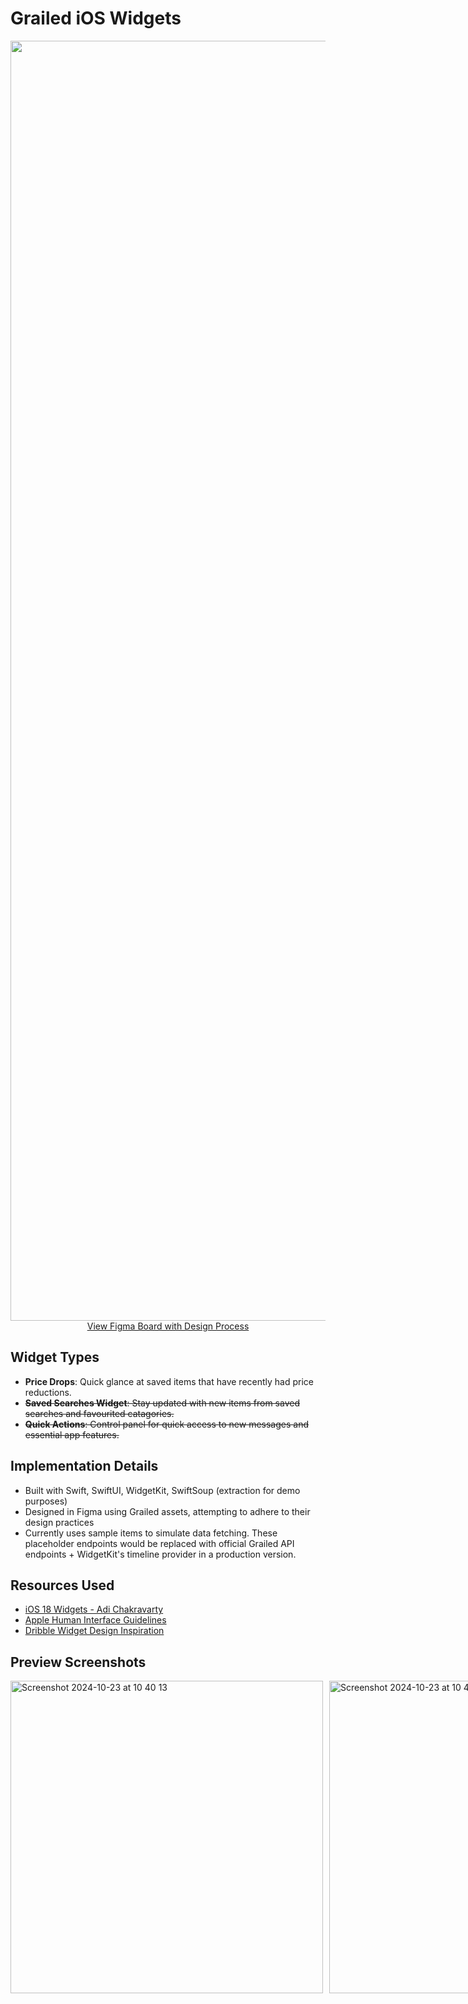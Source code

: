 # Grailed iOS Widgets

<p align="center">
  <img width="2048" alt="S+L Designs (Figma)" src="https://github.com/user-attachments/assets/39812f24-2fe5-4299-a67b-b8ae018c2754">
  <a href="https://www.figma.com/file/sNUX11YYAvEAS3Uos9VbIx/Grailed-iOS-Widgets?node-id=2-1445&type=design">View Figma Board with Design Process</a>
</p>

## Widget Types

- **Price Drops**: Quick glance at saved items that have recently had price reductions.
- ~~**Saved Searches Widget**: Stay updated with new items from saved searches and favourited catagories.~~
- ~~**Quick Actions**: Control panel for quick access to new messages and essential app features.~~

## Implementation Details
- Built with Swift, SwiftUI, WidgetKit, SwiftSoup (extraction for demo purposes)
- Designed in Figma using Grailed assets, attempting to adhere to their design practices
- Currently uses sample items to simulate data fetching. These placeholder endpoints would be replaced with official Grailed API endpoints + WidgetKit's timeline provider in a production version.

## Resources Used
- [iOS 18 Widgets - Adi Chakravarty](https://www.figma.com/community/file/1253436284170910973/ios-18-widgets)
- [Apple Human Interface Guidelines](https://developer.apple.com/design/human-interface-guidelines/widgets)
- [Dribble Widget Design Inspiration](https://dribbble.com/tags/ios-widget)

## Preview Screenshots

<div style="display: flex; gap: 10px;">
  <img width="500" alt="Screenshot 2024-10-23 at 10 40 13" src="https://github.com/user-attachments/assets/2c7771d9-f1b7-4a0c-a2e2-362e834021f8">
  <img width="500" alt="Screenshot 2024-10-23 at 10 40 22" src="https://github.com/user-attachments/assets/3f09e72c-db57-478c-87ab-29f838a82459">
</div>
